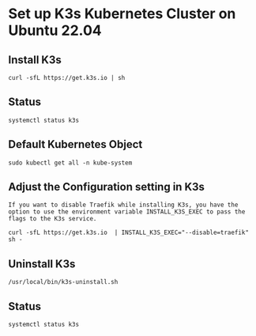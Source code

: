 # Set up K3s Kubernetes Cluster on Ubuntu 22.04

## Install K3s
	
	curl -sfL https://get.k3s.io | sh 
	
## Status

	systemctl status k3s
	
## Default Kubernetes Object

	sudo kubectl get all -n kube-system

## Adjust the Configuration setting in K3s

	If you want to disable Traefik while installing K3s, you have the option to use the environment variable INSTALL_K3S_EXEC to pass the flags to the K3s service.
	
	curl -sfL https://get.k3s.io  | INSTALL_K3S_EXEC="--disable=traefik" sh -
	
## Uninstall K3s

	/usr/local/bin/k3s-uninstall.sh
	
## Status

	systemctl status k3s
	
